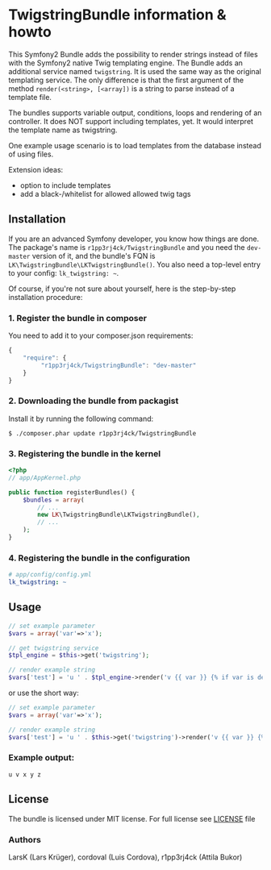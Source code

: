 TwigstringBundle information & howto
====================================

This Symfony2 Bundle adds the possibility to render strings instead of files with the Symfony2 native Twig templating engine.
The Bundle adds an additional service named `twigstring`. It is used the same way as the original templating service.
The only difference is that the first argument of the method `render(<string>, [<array])` is a string to parse instead of a template file.

The bundles supports variable output, conditions, loops and rendering of an controller. It does NOT support including templates, yet. It would interpret the template name as twigstring.

One example usage scenario is to load templates from the database instead of using files.

Extension ideas:

* option to include templates
* add a black-/whitelist for allowed allowed twig tags

## Installation

If you are an advanced Symfony developer, you know how things are done. The package's name is `r1pp3rj4ck/TwigstringBundle` and you need the `dev-master` version of it, and the bundle's FQN is `LK\TwigstringBundle\LKTwigstringBundle()`. You also need a top-level entry to your config: `lk_twigstring: ~`.

Of course, if you're not sure about yourself, here is the step-by-step installation procedure:

### 1. Register the bundle in composer

You need to add it to your composer.json requirements:
``` js
{
    "require": {
         "r1pp3rj4ck/TwigstringBundle": "dev-master"
    }
}
```

### 2. Downloading the bundle from packagist

Install it by running the following command:

    $ ./composer.phar update r1pp3rj4ck/TwigstringBundle
    
### 3. Registering the bundle in the kernel

``` php
<?php
// app/AppKernel.php

public function registerBundles() {
    $bundles = array(
        // ...
        new LK\TwigstringBundle\LKTwigstringBundle(),
        // ...
    );
}
```

### 4. Registering the bundle in the configuration

``` yaml
# app/config/config.yml
lk_twigstring: ~
```


## Usage

``` php
// set example parameter
$vars = array('var'=>'x');

// get twigstring service
$tpl_engine = $this->get('twigstring');

// render example string
$vars['test'] = 'u ' . $tpl_engine->render('v {{ var }} {% if var is defined %} y {% endif %} z{% for i in 1..5 %} {{ i }}{% endfor %}', $vars);
```

or use the short way:

``` php
// set example parameter
$vars = array('var'=>'x');

// render example string
$vars['test'] = 'u ' . $this->get('twigstring')->render('v {{ var }} {% if var is defined %} y {% endif %} z{% for i in 1..5 %} {{ i }}{% endfor %}', $vars);
```

### Example output:

    u v x y z

## License

The bundle is licensed under MIT license. For full license see [LICENSE](https://github.com/r1pp3rj4ck/TwigstringBundle/blob/master/LICENSE) file

### Authors
LarsK (Lars Krüger), cordoval (Luis Cordova), r1pp3rj4ck (Attila Bukor)